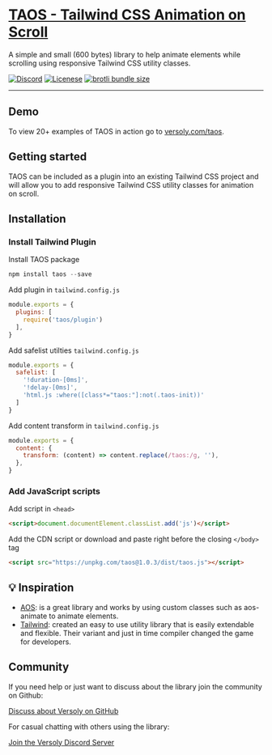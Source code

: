 <div align="">
  <a href="https://versoly.com/taos" align=""><h1>TAOS - Tailwind CSS Animation on Scroll</h1></a>
  <p>A simple and small (600 bytes) library to help animate elements while scrolling using responsive Tailwind CSS utility classes.</p>

  <p>
      <a href="https://discord.versoly.com"><img src="https://flat.badgen.net/badge/icon/discord?icon=discord&label" alt="Discord"></a>
      <a href="https://github.com/versoly/taos/blob/main/LICENSE.md"><img src="https://img.shields.io/badge/license-MIT-blue" alt="Licenese"></a>
      <a href="https://unpkg.com/taos@1.0.3/dist/taos.js">
          <img src="https://flat.badgen.net/badgesize/brotli/https://unpkg.com/taos@1.0.6/dist/taos.js?icon=jsdelivr&label&color=blue&cache=10800" alt="brotli bundle size">
      </a>
  </p>
</div>

------

## Demo

To view 20+ examples of TAOS in action go to [versoly.com/taos](https://versoly.com/taos).


## Getting started

TAOS can be included as a plugin into an existing Tailwind CSS project and will allow you to add responsive Tailwind CSS utility classes for animation on scroll.

## Installation

### Install Tailwind Plugin


Install TAOS package
```js
npm install taos --save
```

Add plugin in `tailwind.config.js`
```js
module.exports = {
  plugins: [
    require('taos/plugin')
  ],
}

```

Add safelist utilties `tailwind.config.js`
```js
module.exports = {
  safelist: [
    '!duration-[0ms]',
    '!delay-[0ms]',
    'html.js :where([class*="taos:"]:not(.taos-init))'
  ]
}
```

Add content transform in `tailwind.config.js`
```js
module.exports = {
  content: {
    transform: (content) => content.replace(/taos:/g, ''),
  },
}
```

### Add JavaScript scripts

Add script in `<head>`
```html
<script>document.documentElement.classList.add('js')</script>
```

Add the CDN script or download and paste right before the closing `</body>` tag
```html
<script src="https://unpkg.com/taos@1.0.3/dist/taos.js"></script>
```

## 💡 Inspiration


- [AOS](https://github.com/michalsnik/aos): is a great library and works by using custom classes such as aos-animate to animate elements.
- [Tailwind](https://tailwindcss.com/): created an easy to use utility library that is easily extendable and flexible. Their variant and just in time compiler changed the game for developers.


## Community

If you need help or just want to discuss about the library join the community on Github:

[Discuss about Versoly on GitHub](https://github.com/versoly/taos/discussions)

For casual chatting with others using the library:

[Join the Versoly Discord Server](https://discord.versoly.com)
